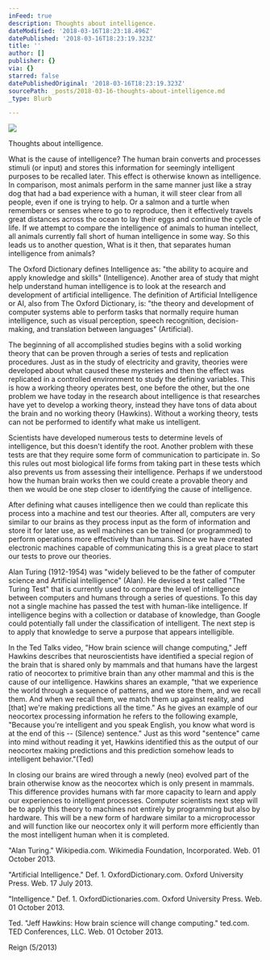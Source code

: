 ```yaml
---
inFeed: true
description: Thoughts about intelligence.
dateModified: '2018-03-16T18:23:18.496Z'
datePublished: '2018-03-16T18:23:19.323Z'
title: ''
author: []
publisher: {}
via: {}
starred: false
datePublishedOriginal: '2018-03-16T18:23:19.323Z'
sourcePath: _posts/2018-03-16-thoughts-about-intelligence.md
_type: Blurb

---
```

![](https://the-grid-user-content.s3-us-west-2.amazonaws.com/e7e52ca2-9676-4788-a32d-1c6b909df0ab.png)

Thoughts about intelligence.

What is the cause of intelligence? The human brain converts and processes stimuli (or input) and stores this information for seemingly intelligent purposes to be recalled later. This effect is otherwise known as intelligence. In comparison, most animals perform in the same manner just like a stray dog that had a bad experience with a human, it will steer clear from all people, even if one is trying to help. Or a salmon and a turtle when remembers or senses where to go to reproduce, then it effectively travels great distances across the ocean to lay their eggs and continue the cycle of life. If we attempt to compare the intelligence of animals to human intellect, all animals currently fall short of human intelligence in some way. So this leads us to another question, What is it then, that separates human intelligence from animals?

The Oxford Dictionary defines Intelligence as: "the ability to acquire and apply knowledge and skills" (Intelligence). Another area of study that might help understand human intelligence is to look at the research and development of artificial intelligence. The definition of Artificial Intelligence or AI, also from The Oxford Dictionary, is: "the theory and development of computer systems able to perform tasks that normally require human intelligence, such as visual perception, speech recognition, decision-making, and translation between languages" (Artificial).

The beginning of all accomplished studies begins with a solid working theory that can be proven through a series of tests and replication procedures. Just as in the study of electricity and gravity, theories were developed about what caused these mysteries and then the effect was replicated in a controlled environment to study the defining variables. This is how a working theory operates best, one before the other, but the one problem we have today in the research about intelligence is that researches have yet to develop a working theory, instead they have tons of data about the brain and no working theory (Hawkins). Without a working theory, tests can not be performed to identify what make us intelligent.

Scientists have developed numerous tests to determine levels of intelligence, but this doesn't identify the root. Another problem with these tests are that they require some form of communication to participate in. So this rules out most biological life forms from taking part in these tests which also prevents us from assessing their intelligence. Perhaps if we understood how the human brain works then we could create a provable theory and then we would be one step closer to identifying the cause of intelligence.

After defining what causes intelligence then we could than replicate this process into a machine and test our theories. After all, computers are very similar to our brains as they process input as the form of information and store it for later use, as well machines can be trained (or programmed) to perform operations more effectively than humans. Since we have created electronic machines capable of communicating this is a great place to start our tests to prove our theories.

Alan Turing (1912-1954) was "widely believed to be the father of computer science and Artificial intelligence" (Alan). He devised a test called "The Turing Test" that is currently used to compare the level of intelligence between computers and humans through a series of questions. To this day not a single machine has passed the test with human-like intelligence. If intelligence begins with a collection or database of knowledge, than Google could potentially fall under the classification of intelligent. The next step is to apply that knowledge to serve a purpose that appears intelligible.

In the Ted Talks video, "How brain science will change computing," Jeff Hawkins describes that neuroscientists have identified a special region of the brain that is shared only by mammals and that humans have the largest ratio of neocortex to primitive brain than any other mammal and this is the cause of our intelligence. Hawkins shares an example, "that we experience the world through a sequence of patterns, and we store them, and we recall them. And when we recall them, we match them up against reality, and \[that\] we're making predictions all the time." As he gives an example of our neocortex processing information he refers to the following example, "Because you're intelligent and you speak English, you know what word is at the end of this -- (Silence) sentence." Just as this word "sentence" came into mind without reading it yet, Hawkins identified this as the output of our neocortex making predictions and this prediction somehow leads to intelligent behavior."(Ted)

In closing our brains are wired through a newly (neo) evolved part of the brain otherwise know as the neocortex which is only present in mammals. This difference provides humans with far more capacity to learn and apply our experiences to intelligent processes. Computer scientists next step will be to apply this theory to machines not entirely by programming but also by hardware. This will be a new form of hardware similar to a microprocessor and will function like our neocortex only it will perform more efficiently than the most intelligent human when it is completed.

"Alan Turing." Wikipedia.com. Wikimedia Foundation, Incorporated. Web. 01 October 2013\.

"Artificial Intelligence." Def. 1\. OxfordDictionary.com. Oxford University Press. Web. 17 July 2013\.

"Intelligence." Def. 1\. OxfordDictionaries.com. Oxford University Press. Web. 01 October 2013\.

Ted. "Jeff Hawkins: How brain science will change computing." ted.com. TED Conferences, LLC. Web. 01 October 2013\.

Reign (5/2013)